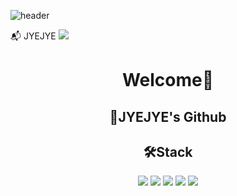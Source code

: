 ![header](https://capsule-render.vercel.app/api?type=wave&color=gradient&height=200&section=header&text=JYEJYE%20SPACE&fontSize=90&fontColor=333333)

:mailbox_with_mail: JYEJYE 
<a href="dldks1212@gmail.com">
   <img src="https://img.shields.io/badge/Gmail-d14836?style=flat-square&logo=Gmail&logoColor=white&link=dldks1212@gmail.com"/>
</a>

<div align="center">
  <h1>Welcome🎉</h1>
  <div>
    <h2>🌵JYEJYE's Github</h2>
  </div>
  
  <div>
    <h2>🛠Stack</h2>
    <img src="https://img.shields.io/badge/JAVA-brown?style=for-the-badge&logo=coffeescript&logoColor=white">
     <img src="https://img.shields.io/badge/HTM5L-red?style=for-the-badge&logo=html5&logoColor=white">
     <img src="https://img.shields.io/badge/CSS3-blue?style=for-the-badge&logo=css3&logoColor=white">
     <img src="https://img.shields.io/badge/JavaScript-yellow?style=for-the-badge&logo=javascript&logoColor=white">
     <img src="https://img.shields.io/badge/React-skyblue?style=for-the-badge&logo=react&logoColor=white">
  </div>
</div>

